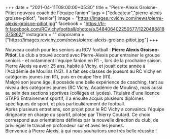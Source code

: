 +++
date = "2021-04-11T09:00:00+05:30"
title = "Pierre-Alexis Groisne-Pitiot nouveau coach de l'équipe fanion"
tags = ["éducateur","pierre-alexis groisne-pitiot", "senior"]
image = "https://images.rcvichy.com/news/pierre-alexis-groisne-pitiot.jpg"
facebook = "https://fr-fr.facebook.com/RCVichyfootball/photos/a.548406402250577/1220486818375862/"
instagram = ""
diaporama = ["https://images.rcvichy.com/news/pierre-alexis-groisne-pitiot.jpg"]
+++

Nouveau coatch pour les seniors au RCV football : **Pierre Alexis Groisne-Pitiot**.
Le club a trouvé accord avec Pierre-Alexis pour entrainer le groupe seniors - et notamment l'équipe fanion en R1 -, lors de la prochaine saison.  
Pierre Alexis va avoir 25 ans, habite à Vichy, et jouait cette année à l'Académie de Moulins (N3). Il a fait ses classes de joueurs au RC Vichy en catégories jeunes (en R1), puis en équipe 1ère (R1).  
Malgré son jeune âge, il possède une belle expérience de coaching, tant au niveau des catégories jeunes (RC Vichy, Académie de Moulins), mais aussi au sein des sections sportives (collèges et lycées). Titulaire d'une licence STAPS Entrainement sportif, il a ensuite acquis plusieurs diplômes spécifiques de sport, et plus particulièrement de football.  
Après plusieurs entretiens, son projet pour le RC Vichy a convaincu l'équipe dirigeante en charge du sportif, pilotée par Thierry Coutard. Ce choix correspond aux orientations définies par la nouvelle direction du club, de privilégier le travail en profondeur sur et avec les jeunes.  
Bienvenue à Pierre Alexis, à qui nous souhaitons une très belle réussite !
